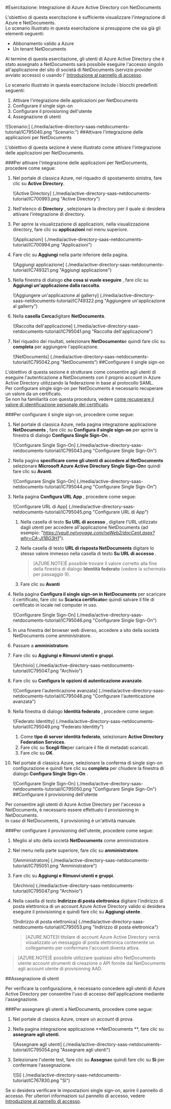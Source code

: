 <properties 
    pageTitle="Esercitazione: Integrazione di Azure Active Directory con NetDocuments | Microsoft Azure" 
    description="Ecco come utilizzare NetDocuments con Azure Active Directory per consentire il single sign-on, il provisioning automatico e altro." 
    services="active-directory" 
    authors="jeevansd"  
    documentationCenter="na" 
    manager="femila"/>
<tags 
    ms.service="active-directory" 
    ms.devlang="na" 
    ms.topic="article" 
    ms.tgt_pltfrm="na" 
    ms.workload="identity" 
    ms.date="09/29/2016" 
    ms.author="jeedes" />

#<a name="tutorial-azure-active-directory-integration-with-netdocuments"></a>Esercitazione: Integrazione di Azure Active Directory con NetDocuments
  
L'obiettivo di questa esercitazione è sufficiente visualizzare l'integrazione di Azure e NetDocuments.  
Lo scenario illustrato in questa esercitazione si presuppone che sia già gli elementi seguenti:

-   Abbonamento valido a Azure
-   Un tenant NetDocuments
  
Al termine di questa esercitazione, gli utenti di Azure Active Directory che è stato assegnato a NetDocuments sarà possibile eseguire l'accesso singolo all'applicazione del sito di società di NetDocuments (servizio provider avviato accesso) o usando l' [Introduzione al pannello di accesso](active-directory-saas-access-panel-introduction.md).
  
Lo scenario illustrato in questa esercitazione include i blocchi predefiniti seguenti:

1.  Attivare l'integrazione delle applicazioni per NetDocuments
2.  Configurare il single sign-on
3.  Configurare il provisioning dell'utente
4.  Assegnazione di utenti

![Scenario:] (./media/active-directory-saas-netdocuments-tutorial/IC795040.png "Scenario:")
##<a name="enabling-the-application-integration-for-netdocuments"></a>Attivare l'integrazione delle applicazioni per NetDocuments
  
L'obiettivo di questa sezione è viene illustrato come attivare l'integrazione delle applicazioni per NetDocuments.

###<a name="to-enable-the-application-integration-for-netdocuments-perform-the-following-steps"></a>Per attivare l'integrazione delle applicazioni per NetDocuments, procedere come segue:

1.  Nel portale di classica Azure, nel riquadro di spostamento sinistra, fare clic su **Active Directory**.

    ![Active Directory] (./media/active-directory-saas-netdocuments-tutorial/IC700993.png "Active Directory")

2.  Nell'elenco di **Directory** , selezionare la directory per il quale si desidera attivare l'integrazione di directory.

3.  Per aprire la visualizzazione di applicazioni, nella visualizzazione directory, fare clic su **applicazioni** nel menu superiore.

    ![Applicazioni] (./media/active-directory-saas-netdocuments-tutorial/IC700994.png "Applicazioni")

4.  Fare clic su **Aggiungi** nella parte inferiore della pagina.

    ![Aggiungi applicazione] (./media/active-directory-saas-netdocuments-tutorial/IC749321.png "Aggiungi applicazione")

5.  Nella finestra di dialogo **che cosa si vuole eseguire** , fare clic su **Aggiungi un'applicazione dalla raccolta**.

    ![Aggiungere un'applicazione al gallerry] (./media/active-directory-saas-netdocuments-tutorial/IC749322.png "Aggiungere un'applicazione al gallerry")

6.  Nella **casella Cerca**digitare **NetDocuments**.

    ![Raccolta dell'applicazione] (./media/active-directory-saas-netdocuments-tutorial/IC795041.png "Raccolta dell'applicazione")

7.  Nel riquadro dei risultati, selezionare **NetDocuments**e quindi fare clic su **completa** per aggiungere l'applicazione.

    ![NetDocuments] (./media/active-directory-saas-netdocuments-tutorial/IC795042.png "NetDocuments")
##<a name="configuring-single-sign-on"></a>Configurare il single sign-on
  
L'obiettivo di questa sezione è strutturare come consentire agli utenti di eseguire l'autenticazione a NetDocuments con il proprio account in Azure Active Directory utilizzando la federazione in base al protocollo SAML.  
Per configurare single sign-on per NetDocuments è necessario recuperare un valore da un certificato.  
Se non ha familiarità con questa procedura, vedere [come recuperare il valore di identificazione personale del certificato](http://youtu.be/YKQF266SAxI).

###<a name="to-configure-single-sign-on-perform-the-following-steps"></a>Per configurare il single sign-on, procedere come segue:

1.  Nel portale di classica Azure, nella pagina integrazione applicazione **NetDocuments** , fare clic su **Configura il single sign-on** per aprire la finestra di dialogo **Configura Single Sign-On** .

    ![Configurare Single Sign-On] (./media/active-directory-saas-netdocuments-tutorial/IC795043.png "Configurare Single Sign-On")

2.  Nella pagina **specificare come gli utenti di accedere al NetDocuments** selezionare **Microsoft Azure Active Directory Single Sign-On**e quindi fare clic su **Avanti**.

    ![Configurare Single Sign-On] (./media/active-directory-saas-netdocuments-tutorial/IC795044.png "Configurare Single Sign-On")

3.  Nella pagina **Configura URL App** , procedere come segue:

    ![Configurare URL di App] (./media/active-directory-saas-netdocuments-tutorial/IC795045.png "Configurare URL di App")

    1.  Nella casella di testo **Su URL di accesso** , digitare l'URL utilizzato dagli utenti per accedere all'applicazione NetDocuments (ad esempio: "*https://vault.netvoyage.com/neWeb2/docCent.aspx?whr=CA-JI1BG3H1*").
    2.  Nella casella di testo **URL di risposta NetDocuments** digitare lo stesso valore immesso nella casella di testo **Su URL di accesso** .  

        >[AZURE.NOTE]È possibile trovare il valore corretto alla fine della finestra di dialogo **Identità federato** (vedere la schermata per passaggio 9).

    3.  Fare clic su **Avanti**

4.  Nella pagina **Configura il single sign-on in NetDocuments** per scaricare il certificato, fare clic su **Scarica certificato**e quindi salvare il file di certificato in locale nel computer in uso.

    ![Configurare Single Sign-On] (./media/active-directory-saas-netdocuments-tutorial/IC795046.png "Configurare Single Sign-On")

5.  In una finestra del browser web diverso, accedere a sito della società NetDocuments come amministratore.

6.  Passare a **amministratore**.

7.  Fare clic su **Aggiungi e Rimuovi utenti e gruppi**.

    ![Archivio] (./media/active-directory-saas-netdocuments-tutorial/IC795047.png "Archivio")

8.  Fare clic su **Configura le opzioni di autenticazione avanzate**.

    ![Configurare l'autenticazione avanzata] (./media/active-directory-saas-netdocuments-tutorial/IC795048.png "Configurare l'autenticazione avanzata")

9.  Nella finestra di dialogo **Identità federato** , procedere come segue:

    ![Federato Identitty] (./media/active-directory-saas-netdocuments-tutorial/IC795049.png "Federato Identitty")

    1.  Come **tipo di server identità federato**, selezionare **Active Directory Federation Services**.
    2.  Fare clic su **Scegli file**per caricare il file di metadati scaricati.
    3.  Fare clic su **OK**.

10. Nel portale di classica Azure, selezionare la conferma di single sign-on configurazione e quindi fare clic su **completa** per chiudere la finestra di dialogo **Configura Single Sign-On** .

    ![Configurare Single Sign-On] (./media/active-directory-saas-netdocuments-tutorial/IC795050.png "Configurare Single Sign-On")
##<a name="configuring-user-provisioning"></a>Configurare il provisioning dell'utente
  
Per consentire agli utenti di Azure Active Directory per l'accesso a NetDocuments, è necessario essere effettuato il provisioning in NetDocuments.  
In caso di NetDocuments, il provisioning è un'attività manuale.

###<a name="to-configure-user-provisioning-perform-the-following-steps"></a>Per configurare il provisioning dell'utente, procedere come segue:

1.  Meglio al sito della società **NetDocuments** come amministratore.

2.  Nel menu nella parte superiore, fare clic su **amministratore**.

    ![Amministratore] (./media/active-directory-saas-netdocuments-tutorial/IC795051.png "Amministratore")

3.  Fare clic su **Aggiungi e Rimuovi utenti e gruppi**.

    ![Archivio] (./media/active-directory-saas-netdocuments-tutorial/IC795047.png "Archivio")

4.  Nella casella di testo **Indirizzo di posta elettronica** digitare l'indirizzo di posta elettronica di un account Azure Active Directory valido si desidera eseguire il provisioning e quindi fare clic su **Aggiungi utente**.

    ![Indirizzo di posta elettronica] (./media/active-directory-saas-netdocuments-tutorial/IC795053.png "Indirizzo di posta elettronica")

    >[AZURE.NOTE]Il titolare di account Azure Active Directory verrà visualizzato un messaggio di posta elettronica contenente un collegamento per confermare l'account diventa attiva.

>[AZURE.NOTE]È possibile utilizzare qualsiasi altro NetDocuments utente account strumenti di creazione o API fornite dal NetDocuments agli account utente di provisioning AAD.

##<a name="assigning-users"></a>Assegnazione di utenti
  
Per verificare la configurazione, è necessario concedere agli utenti di Azure Active Directory per consentire l'uso di accesso dell'applicazione mediante l'assegnazione.

###<a name="to-assign-users-to-netdocuments-perform-the-following-steps"></a>Per assegnare gli utenti a NetDocuments, procedere come segue:

1.  Nel portale di classica Azure, creare un account di prova.

2.  Nella pagina integrazione applicazione **NetDocuments **, fare clic su **assegnare agli utenti**.

    ![Assegnare agli utenti] (./media/active-directory-saas-netdocuments-tutorial/IC795054.png "Assegnare agli utenti")

3.  Selezionare l'utente test, fare clic su **Assegna**e quindi fare clic su **Sì** per confermare l'assegnazione.

    ![Sì] (./media/active-directory-saas-netdocuments-tutorial/IC767830.png "Sì")
  
Se si desidera verificare le impostazioni single sign-on, aprire il pannello di accesso. Per ulteriori informazioni sul pannello di accesso, vedere [Introduzione al pannello di accesso](active-directory-saas-access-panel-introduction.md).
